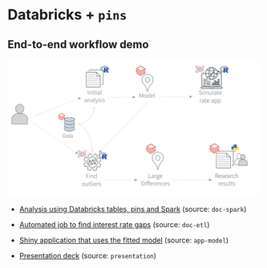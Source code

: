 # Databricks + `pins`

## End-to-end workflow demo

![](images/clipboard-490848137.png)

-   [Analysis using Databricks tables, pins and Spark](https://pub.current.posit.team/public/end-to-end/spark-pin/databricks-pins-spark.html) (source: `doc-spark`)

-   [Automated job to find interest rate gaps](https://pub.current.posit.team/public/end-to-end/etl-job/spark-job.html) (source: `doc-etl`)

-   [Shiny application that uses the fitted model](https://pub.current.posit.team/public/end-to-end/app/) (source: `app-model`)

-   [Presentation deck](https://github.com/edgararuiz/talks/blob/main/end-to-end/presentation/end-to-end-databricks-pins.pdf) (source: `presentation`)
